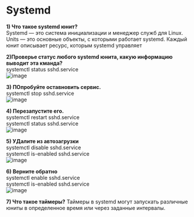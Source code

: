 # Systemd

**1) Что такое systemd юнит?**  
Systemd — это система инициализации и менеджер служб для Linux.
Units — это основные объекты, с которыми работает systemd. Каждый юнит описывает ресурс, которым systemd управляет

**2)Проверье статус любого systemd юнита, какую информацию выводит эта кманда?**  
systemctl status sshd.service  
![image](https://github.com/user-attachments/assets/e9a371a0-2087-4485-8fd4-e875fd59ecc4)  

**3) ПОпробуйте оставновить сервис.**  
systemctl stop sshd.service  
![image](https://github.com/user-attachments/assets/c3426877-0162-43d7-8e79-4bbefebf201c)  

**4) Перезапустите его.**  
systemctl restart sshd.service  
systemctl status sshd.service  
![image](https://github.com/user-attachments/assets/e05c1563-473c-4422-b4c4-ae13408e04d9)  

**5) УДалите из автозагрузки**  
systemctl disable sshd.service  
systemctl is-enabled sshd.service  
![image](https://github.com/user-attachments/assets/ef763b7d-70c1-446a-9333-6d07eca501fb)  

**6) Верните обратно**  
systemctl enable sshd.service  
systemctl is-enabled sshd.service  
![image](https://github.com/user-attachments/assets/d43d0811-832e-44aa-8c89-3646c88683ff)  

**7) Что такое таймеры?**
Таймеры в systemd могут запускать различные юниты в определенное время или через заданные интервалы.
